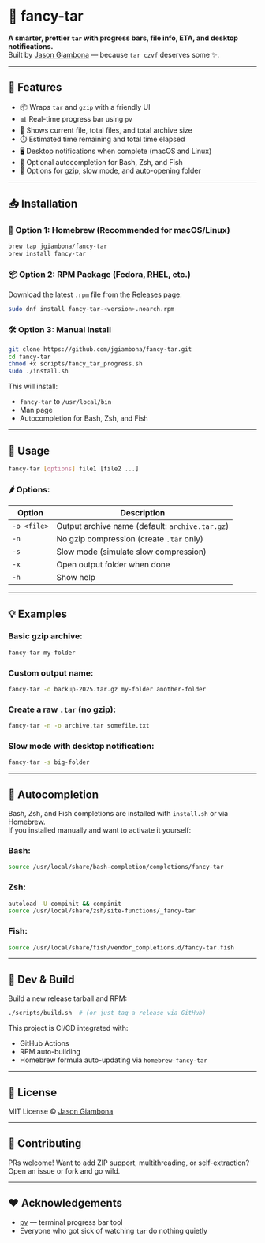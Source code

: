 # 🎁 fancy-tar

**A smarter, prettier `tar` with progress bars, file info, ETA, and desktop notifications.**  
Built by [Jason Giambona](https://github.com/jgiambona) — because `tar czvf` deserves some ✨.

---

## 🚀 Features

- 📦 Wraps `tar` and `gzip` with a friendly UI
- 📊 Real-time progress bar using `pv`
- 📁 Shows current file, total files, and total archive size
- ⏱️ Estimated time remaining and total time elapsed
- 🖥️ Desktop notifications when complete (macOS and Linux)
- 🐚 Optional autocompletion for Bash, Zsh, and Fish
- 🔧 Options for gzip, slow mode, and auto-opening folder

---

## 📥 Installation

### 🧃 Option 1: Homebrew (Recommended for macOS/Linux)

```bash
brew tap jgiambona/fancy-tar
brew install fancy-tar
```

### 📦 Option 2: RPM Package (Fedora, RHEL, etc.)

Download the latest `.rpm` file from the [Releases](https://github.com/jgiambona/fancy-tar/releases) page:

```bash
sudo dnf install fancy-tar-<version>.noarch.rpm
```

### 🛠 Option 3: Manual Install

```bash
git clone https://github.com/jgiambona/fancy-tar.git
cd fancy-tar
chmod +x scripts/fancy_tar_progress.sh
sudo ./install.sh
```

This will install:
- `fancy-tar` to `/usr/local/bin`
- Man page
- Autocompletion for Bash, Zsh, and Fish

---

## 🧠 Usage

```bash
fancy-tar [options] file1 [file2 ...]
```

### 🌶 Options:

| Option       | Description                                  |
|--------------|----------------------------------------------|
| `-o <file>`  | Output archive name (default: `archive.tar.gz`) |
| `-n`         | No gzip compression (create `.tar` only)     |
| `-s`         | Slow mode (simulate slow compression)        |
| `-x`         | Open output folder when done                 |
| `-h`         | Show help                                    |

---

## 💡 Examples

### Basic gzip archive:

```bash
fancy-tar my-folder
```

### Custom output name:

```bash
fancy-tar -o backup-2025.tar.gz my-folder another-folder
```

### Create a raw `.tar` (no gzip):

```bash
fancy-tar -n -o archive.tar somefile.txt
```

### Slow mode with desktop notification:

```bash
fancy-tar -s big-folder
```

---

## 🎯 Autocompletion

Bash, Zsh, and Fish completions are installed with `install.sh` or via Homebrew.  
If you installed manually and want to activate it yourself:

### Bash:
```bash
source /usr/local/share/bash-completion/completions/fancy-tar
```

### Zsh:
```bash
autoload -U compinit && compinit
source /usr/local/share/zsh/site-functions/_fancy-tar
```

### Fish:
```bash
source /usr/local/share/fish/vendor_completions.d/fancy-tar.fish
```

---

## 🔧 Dev & Build

Build a new release tarball and RPM:
```bash
./scripts/build.sh  # (or just tag a release via GitHub)
```

This project is CI/CD integrated with:
- GitHub Actions
- RPM auto-building
- Homebrew formula auto-updating via `homebrew-fancy-tar`

---

## 📜 License

MIT License © [Jason Giambona](https://github.com/jgiambona)

---

## 🤘 Contributing

PRs welcome! Want to add ZIP support, multithreading, or self-extraction? Open an issue or fork and go wild.

---

## ❤️ Acknowledgements

- [pv](https://www.ivarch.com/programs/pv.shtml) — terminal progress bar tool
- Everyone who got sick of watching `tar` do nothing quietly

